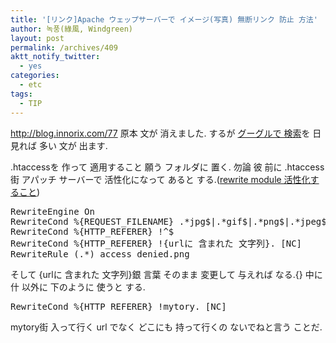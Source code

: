 ```yaml
---
title: '[リンク]Apache ウェップサーバーで イメージ(写真) 無断リンク 防止 方法'
author: 녹풍(綠風, Windgreen)
layout: post
permalink: /archives/409
aktt_notify_twitter:
  - yes
categories:
  - etc
tags:
  - TIP
---
```

http://blog.innorix.com/77 原本 文が 消えました. するが <a target="_top" href="http://www.google.co.kr/search?sourceid=chrome&ie=UTF-8&q=Apache+%EC%9B%B9%EC%84%9C%EB%B2%84%EC%97%90%EC%84%9C+%EC%9D%B4%EB%AF%B8%EC%A7%80+%EB%AC%B4%EB%8B%A8%EB%A7%81%ED%81%AC+%EB%B0%A9%EC%A7%80+%EB%B0%A9%EB%B2%95">グーグルで 検索</a>を 日 見れば 多い 文が 出ます.

.htaccessを 作って 適用すること 願う フォルダに 置く. 勿論 彼 前に .htaccess街 アパッチ サーバーで 活性化になって あると する.(<a href="http://mytory.textcube.com/entry/%EC%95%84%ED%8C%8C%EC%B9%98-rewrite-module-%EC%BC%9C%EC%84%9C-htaccess-%ED%99%9C%EC%84%B1%ED%99%94%ED%95%98%EA%B8%B0%EC%9A%B0%EB%B6%84%ED%88%AC-%EA%B8%B0%EC%A4%80" target="_blank">rewrite module 活性化すること</a>)

<pre class="brush:plain">RewriteEngine On
RewriteCond %{REQUEST_FILENAME} .*jpg$|.*gif$|.*png$|.*jpeg$ [NC]
RewriteCond %{HTTP_REFERER} !^$
RewriteCond %{HTTP_REFERER} !{urlに 含まれた 文字列}. [NC]
RewriteRule (.*) access_denied.png</pre>

そして {urlに 含まれた 文字列}銀 言葉 そのまま 変更して 与えれば なる.{} 中に 什 以外に 下のように 使うと する.

<pre class="brush:plain">RewriteCond %{HTTP_REFERER} !mytory. [NC]</pre>

mytory街 入って行く url でなく どこにも 持って行くの ないでねと言う ことだ.